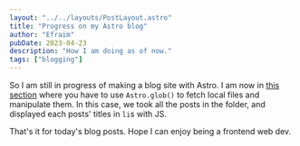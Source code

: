 ```yaml
---
layout: "../../layouts/PostLayout.astro"
title: "Progress on my Astro blog"
author: "Efraim"
pubDate: 2023-04-23
description: "How I am doing as of now."
tags: ["blogging"]
---
```


So I am still in progress of making a blog site with Astro. I am now in [this section](https://docs.astro.build/en/tutorial/5-astro-api/1/) where you have to use `Astro.glob()` to fetch local files and manipulate them. In this case, we took all the posts in the folder, and displayed each posts' titles in `li`s with JS.

That's it for today's blog posts. Hope I can enjoy being a frontend web dev.
